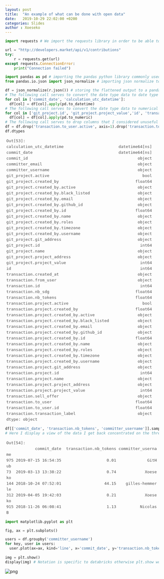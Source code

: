 ```yaml
---
layout: post
title:  "An example of what can be done with open data"
date:   2019-10-29 22:02:00 +0200
categories: Slides
author : Xoeseko
---
```



```python
import requests # We import the requests library in order to be able to do http requests

url = "http://developers.market/api/v1/contributions" 
try:
    r = requests.get(url)
except requests.ConnectionError:
    print("Connection failed")
```


<style scoped>
  .ansiout {
    display: block;
    unicode-bidi: embed;
    white-space: pre-wrap;
    word-wrap: break-word;
    word-break: break-all;
    font-family: "Source Code Pro", "Menlo", monospace;;
    font-size: 13px;
    color: #555;
    margin-left: 4px;
    line-height: 19px;
  }
</style>
<div class="ansiout"></div>



```python
import pandas as pd # importing the pandas python library commonly used in data science
from pandas.io.json import json_normalize # importing json normalize to flatten the json output
```


<style scoped>
  .ansiout {
    display: block;
    unicode-bidi: embed;
    white-space: pre-wrap;
    word-wrap: break-word;
    word-break: break-all;
    font-family: "Source Code Pro", "Menlo", monospace;;
    font-size: 13px;
    color: #555;
    margin-left: 4px;
    line-height: 19px;
  }
</style>
<div class="ansiout"></div>



```python
df = json_normalize(r.json()) # storing the flattened output to a pandas dataframe
# The following call serves to convert the date type data to date type instead of JSON strings
for col in ['commit_date', 'calculation_utc_datetime']:
  df[col] = df[col].apply(pd.to_datetime)
# The following call serves to convert the date type data to numerical types instead of JSON strings
for col in ['git_project.id', 'git_project.project_value','id', 'transaction.id', 'transaction.nb_sdg', 'transaction.project.id', 'transaction.project.project_value', 'transaction.project.project_value', 'transaction.to_user', 'transaction.to_user.id']:
  df[col] = df[col].apply(pd.to_numeric)
# The following call serves to drop columns that I considered unuseful
df = df.drop('transaction.to_user.active', axis=1).drop('transaction.to_user.black_listed', axis=1).drop('transaction.to_user.email', axis=1).drop('transaction.to_user.github_id',axis=1).drop('transaction.to_user.name', axis=1).drop('transaction.to_user.roles', axis=1).drop('transaction.to_user.timezone', axis=1).drop('transaction.to_user.username', axis=1)
df.dtypes
```


<style scoped>
  .ansiout {
    display: block;
    unicode-bidi: embed;
    white-space: pre-wrap;
    word-wrap: break-word;
    word-break: break-all;
    font-family: "Source Code Pro", "Menlo", monospace;;
    font-size: 13px;
    color: #555;
    margin-left: 4px;
    line-height: 19px;
  }
</style>
<div class="ansiout"><span class="ansired">Out[</span><span class="ansired">53</span><span class="ansired">]: </span>
calculation_utc_datetime                       datetime64[ns]
commit_date                                    datetime64[ns]
commit_id                                              object
committer_email                                        object
committer_username                                     object
git_project.active                                       bool
git_project.created_by                                float64
git_project.created_by.active                          object
git_project.created_by.black_listed                    object
git_project.created_by.email                           object
git_project.created_by.github_id                       object
git_project.created_by.id                             float64
git_project.created_by.name                            object
git_project.created_by.roles                           object
git_project.created_by.timezone                        object
git_project.created_by.username                        object
git_project.git_address                                object
git_project.id                                          int64
git_project.name                                       object
git_project.project_address                            object
git_project.project_value                               int64
id                                                      int64
transaction.created_at                                 object
transaction.from_user                                  object
transaction.id                                          int64
transaction.nb_sdg                                    float64
transaction.nb_tokens                                 float64
transaction.project.active                               bool
transaction.project.created_by                        float64
transaction.project.created_by.active                  object
transaction.project.created_by.black_listed            object
transaction.project.created_by.email                   object
transaction.project.created_by.github_id               object
transaction.project.created_by.id                     float64
transaction.project.created_by.name                    object
transaction.project.created_by.roles                   object
transaction.project.created_by.timezone                object
transaction.project.created_by.username                object
transaction.project.git_address                        object
transaction.project.id                                  int64
transaction.project.name                               object
transaction.project.project_address                    object
transaction.project.project_value                       int64
transaction.sell_offer                                 object
transaction.to_user                                   float64
transaction.to_user.id                                float64
transaction.transaction_label                          object
dtype: object
</div>



```python
df[['commit_date', 'transaction.nb_tokens', 'committer_username']].sample(5) 
# Here I display a view of the data I get back concentrated on the three columns I consider most important for my plot
```


<style scoped>
  .ansiout {
    display: block;
    unicode-bidi: embed;
    white-space: pre-wrap;
    word-wrap: break-word;
    word-break: break-all;
    font-family: "Source Code Pro", "Menlo", monospace;;
    font-size: 13px;
    color: #555;
    margin-left: 4px;
    line-height: 19px;
  }
</style>
<div class="ansiout"><span class="ansired">Out[</span><span class="ansired">54</span><span class="ansired">]: </span>
            commit_date  transaction.nb_tokens committer_username
975 2019-07-15 16:54:35                   0.01             GitHub
73  2019-03-13 13:38:22                   0.74            Xoeseko
144 2018-10-24 07:52:01                  44.15    gilles-hemmerle
312 2019-04-05 19:42:03                   0.21            Xoeseko
915 2018-11-26 06:08:41                   1.13          Nicolas B
</div>



```python
import matplotlib.pyplot as plt

fig, ax = plt.subplots()

users = df.groupby('committer_username')
for key, user in users:
  user.plot(ax=ax, kind='line', x='commit_date', y='transaction.nb_tokens', label=key)
  
img = plt.show()
display(img) # Notation is specific to databricks otherwise plt.show would output graph in a popup
```


![png]({{site.url}}output_4_0.png)

